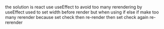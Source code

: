 the solution is react use useEffect to avoid too many rerendering by useEffect used to set width before render but when using if else if make too many rerender because set check then re-render then set check again re-rerender
